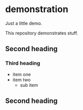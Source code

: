 # demonstration
Just a little demo.

This repository demonstrates stuff.

## Second heading

### Third heading

- item one
- item two
  + sub item

## Second heading 
